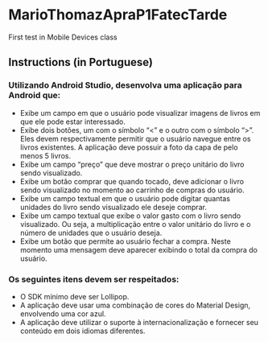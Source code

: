 # MarioThomazApraP1FatecTarde

First test in Mobile Devices class


## Instructions (in Portuguese)

### Utilizando Android Studio, desenvolva uma aplicação para Android que:
- Exibe um campo em que o usuário pode visualizar imagens de livros em que ele pode estar interessado.
- Exibe dois botões, um com o símbolo “<” e o outro com o símbolo “>”. Eles devem respectivamente permitir que o usuário navegue entre os livros existentes. A aplicação deve possuir a foto da capa de pelo menos 5 livros.
- Exibe um campo “preço” que deve mostrar o preço unitário do livro sendo visualizado.
- Exibe um botão comprar que quando tocado, deve adicionar o livro sendo visualizado no momento ao carrinho de compras do usuário.
- Exibe um campo textual em que o usuário pode digitar quantas unidades do livro sendo visualizado ele deseje comprar.
- Exibe um campo textual que exibe o valor gasto com o livro sendo visualizado. Ou seja, a multiplicação entre o valor unitário do livro e o número de unidades que o usuário deseja.
- Exibe um botão que permite ao usuário fechar a compra. Neste momento uma mensagem deve aparecer
exibindo o total da compra do usuário.

### Os seguintes itens devem ser respeitados:
- O SDK mínimo deve ser Lollipop.
- A aplicação deve usar uma combinação de cores do Material Design, envolvendo uma cor azul.
- A aplicação deve utilizar o suporte à internacionalização e fornecer seu conteúdo em dois idiomas diferentes.
